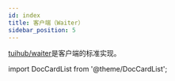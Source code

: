 ```yaml
---
id: index
title: 客户端（Waiter）
sidebar_position: 5
---
```


[tuihub/waiter](https://github.com/tuihub/waiter)是客户端的标准实现。

import DocCardList from '@theme/DocCardList';

<DocCardList />
